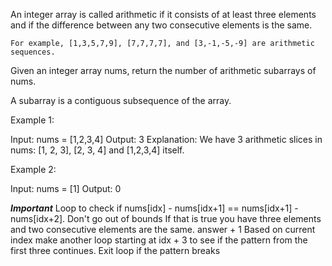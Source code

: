 An integer array is called arithmetic if it consists of at least three elements and if the difference between any two consecutive elements is the same.

    For example, [1,3,5,7,9], [7,7,7,7], and [3,-1,-5,-9] are arithmetic sequences.

Given an integer array nums, return the number of arithmetic subarrays of nums.

A subarray is a contiguous subsequence of the array.

 

Example 1:

Input: nums = [1,2,3,4]
Output: 3
Explanation: We have 3 arithmetic slices in nums: [1, 2, 3], [2, 3, 4] and [1,2,3,4] itself.

Example 2:

Input: nums = [1]
Output: 0

***Important***
Loop to check if nums[idx] - nums[idx+1] == nums[idx+1] - nums[idx+2]. Don't go out of bounds
If that is true you have three elements and two consecutive elements are the same. answer + 1
Based on current index make another loop starting at idx + 3 to see if the pattern from the first three continues. Exit loop if the pattern breaks

